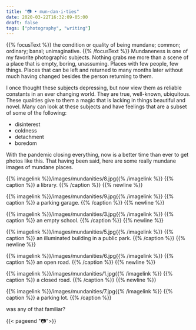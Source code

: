 ```yaml
---
title: "📷 • mun·dan·i·ties"
date: 2020-03-22T16:32:09-05:00
draft: false
tags: ["photography", "writing"]
---
```

{{% focusText %}} the condition or quality of being mundane; common; ordinary; banal; unimaginative. {{% /focusText %}}
Mundaneness is one of my favorite photographic subjects. Nothing grabs me more than a scene of a place that is empty, boring, unassuming. Places with few people, few things. Places that can be left and returned to many months later without much having changed besides the person returning to them.

I once thought these subjects depressing, but now view them as reliable constants in an ever changing world. They are true, well-known, ubiquitous. These qualities give to them a magic that is lacking in things beautiful and novel. Many can look at these subjects and have feelings that are a subset of some of the following:
- disinterest
- coldness
- detachment
- boredom

With the pandemic closing everything, now is a better time than ever to get photos like this. That having been said, here are some really mundane images of mundane places.

{{% imagelink %}}/images/mundanities/8.jpg{{% /imagelink %}}
{{% caption %}} a library. {{% /caption %}}
{{% newline %}}

{{% imagelink %}}/images/mundanities/9.jpg{{% /imagelink %}}
{{% caption %}} a parking garage. {{% /caption %}}
{{% newline %}}

{{% imagelink %}}/images/mundanities/3.jpg{{% /imagelink %}}
{{% caption %}} an empty school. {{% /caption %}}
{{% newline %}}

{{% imagelink %}}/images/mundanities/5.jpg{{% /imagelink %}}
{{% caption %}} an illuminated building in a public park. {{% /caption %}}
{{% newline %}}

{{% imagelink %}}/images/mundanities/6.jpg{{% /imagelink %}}
{{% caption %}} an open road. {{% /caption %}}
{{% newline %}}

{{% imagelink %}}/images/mundanities/1.jpg{{% /imagelink %}}
{{% caption %}} a closed road. {{% /caption %}}
{{% newline %}}

{{% imagelink %}}/images/mundanities/7.jpg{{% /imagelink %}}
{{% caption %}} a parking lot. {{% /caption %}}

was any of that familiar?

{{< pageend "📷">}}
